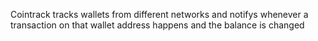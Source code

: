 Cointrack tracks wallets from different networks and notifys whenever a transaction on that wallet address 
happens and the balance is changed
